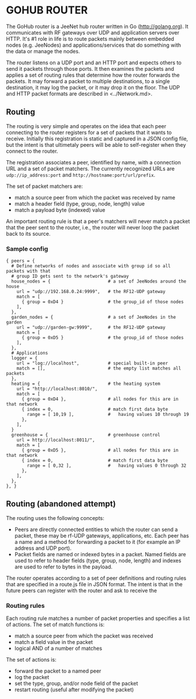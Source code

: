 GOHUB ROUTER
============

The GoHub router is a JeeNet hub router written in Go (http://golang.org).
It communicates with RF gateways over UDP and application servers over
HTTP. It's #1 role in life is to route packets mainly between embedded
nodes (e.g. JeeNodes) and applications/services that do something with
the data or manage the nodes.

The router listens on a UDP port and an HTTP port and expects others to
send it packets through those ports. It then examines the packets and
applies a set of routing rules that determine how the router forwards
the packets. It may forward a packet to multiple destinations, to a single
destination, it may log the packet, or it may drop it on the floor.
The UDP and HTTP packet formats are described in <../Network.md>.

Routing
-------

The routing is very simple and operates on the idea that each peer connecting
to the router registers for a set of packets that it wants to receive. Initially
this registration is static and captured in a JSON config file, but the intent is
that ultimetaly peers will be able to self-register when they connect to the
router.

The registration associates a peer, identified by name, with a connection
URL and a set of packet matchers.  The currently recognized URLs are
`udp://ip_address:port` and `http://hostname:port/url/prefix`.

The set of packet matchers are:
 - match a source peer from which the packet was received by name
 - match a header field (type, group, node, length) value
 - match a payload byte (indexed) value

An important routing rule is that a peer's matchers will never match a
packet that the peer sent to the router, i.e., the router will never loop
the packet back to its source.

### Sample config

```
{ peers = {
  # Define networks of nodes and associate with group id so all packets with that
  # group ID gets sent to the network's gateway
  house_nodes = {                      # a set of JeeNodes around the house
    url = "udp://192.168.0.24:9999",   # the RF12-UDP gateway
    match = [
      { group = 0xD4 }                 # the group_id of those nodes
    ],
  },
  garden_nodes = {                     # a set of JeeNodes in the garden
    url = "udp://garden-gw:9999",      # the RF12-UDP gateway
    match = [
      { group = 0xD5 }                 # the group_id of those nodes
    ],
  },
  # Applications
  logger = {
    url = "log://localhost",           # special built-in peer
    match = [],                        # the empty list matches all packets
  },
  heating = {                          # the heating system
    url = "http://localhost:8010/",
    match = [
      { group = 0xD4 },                # all nodes for this are in that network
      { index = 0,                     # match first data byte
        range = [ 10,19 ],             #   having values 10 through 19
      },
    ],
  }
  greenhouse = {                       # greenhouse control
    url = http://localhost:8011/",
    match = [
      { group = 0xD5 },                # all nodes for this are in that network
      { index = 0,                     # match first data byte
        range = [ 0,32 ],              #   having values 0 through 32
      },
    ],
  },
}, }
```


Routing (abandoned attempt)
-------

The routing uses the following concepts:
 - Peers are directly connected entities to which the router can send a
   packet, these may be rf-UDP gateways, applications, etc. Each peer has
   a name and a method for forwarding a packet to it (for example an IP
   address and UDP port).
 - Packet fields are named or indexed bytes in a packet. Named fields
   are used to refer to header fields (type, group, node, length) and
   indexes are used to refer to bytes in the payload.

The router operates according to a set of peer definitions and routing
rules that are specified in a route.js file in JSON format. The intent
is that in the future peers can register with the router and ask to
receive the

### Routing rules

Each routing rule matches a number of packet properties and specifies a list of actions.
The set of match functions is:
 - match a source peer from which the packet was received
 - match a field value in the packet
 - logical AND of a number of matches

The set of actions is:
 - forward the packet to a named peer
 - log the packet
 - set the type, group, and/or node field of the packet
 - restart routing (useful after modifying the packet)

### 
